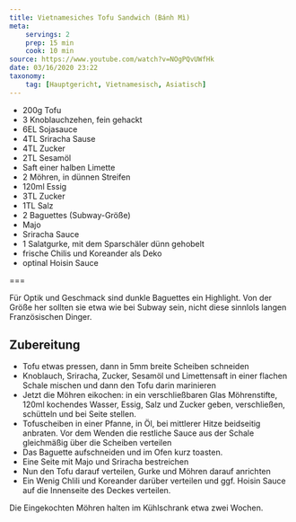 ```yaml
---
title: Vietnamesiches Tofu Sandwich (Bánh Mì)
meta:
    servings: 2
    prep: 15 min
    cook: 10 min
source: https://www.youtube.com/watch?v=NOgPQvUWfHk
date: 03/16/2020 23:22
taxonomy:
    tag: [Hauptgericht, Vietnamesisch, Asiatisch]
---
```

* 200g Tofu
* 3 Knoblauchzehen, fein gehackt
* 6EL Sojasauce
* 4TL Sriracha Sause
* 4TL Zucker
* 2TL Sesamöl
* Saft einer halben Limette
* 2 Möhren, in dünnen Streifen
* 120ml Essig
* 3TL Zucker
* 1TL Salz
* 2 Baguettes (Subway-Größe)
* Majo
* Sriracha Sauce
* 1 Salatgurke, mit dem Sparschäler dünn gehobelt
* frische Chilis und Koreander als Deko
* optinal Hoisin Sauce

===

Für Optik und Geschmack sind dunkle Baguettes ein Highlight. Von der Größe her sollten sie etwa wie bei Subway sein, nicht diese sinnlols langen Französischen Dinger.

## Zubereitung

* Tofu etwas pressen, dann in 5mm breite Scheiben schneiden
* Knoblauch, Sriracha, Zucker, Sesamöl und Limettensaft in einer flachen Schale mischen und dann den Tofu darin marinieren
* Jetzt die Möhren eikochen: in ein verschließbaren Glas Möhrenstifte, 120ml kochendes Wasser, Essig, Salz und Zucker geben, verschließen, schütteln und bei Seite stellen.
* Tofuscheiben in einer Pfanne, in Öl, bei mittlerer Hitze beidseitig anbraten. Vor dem Wenden die restliche Sauce aus der Schale gleichmäßig über die Scheiben verteilen
* Das Baguette aufschneiden und im Ofen kurz toasten.
* Eine Seite mit Majo und Sriracha bestreichen
* Nun den Tofu darauf verteilen, Gurke und Möhren darauf anrichten
* Ein Wenig Chlili und Koreander darüber verteilen und ggf. Hoisin Sauce auf die Innenseite des Deckes verteilen.

Die Eingekochten Möhren halten im Kühlschrank etwa zwei Wochen.
